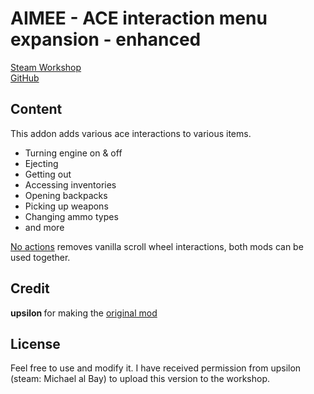 # AIMEE - ACE interaction menu expansion - enhanced

[Steam Workshop](https://steamcommunity.com/sharedfiles/filedetails/?id=2132195038)<br/>
[GitHub](https://github.com/johnb432/AIMEE)

## Content

This addon adds various ace interactions to various items.

- Turning engine on & off
- Ejecting
- Getting out
- Accessing inventories
- Opening backpacks
- Picking up weapons
- Changing ammo types
- and more

[No actions](https://steamcommunity.com/sharedfiles/filedetails/?id=2126300184) removes vanilla scroll wheel interactions, both mods can be used together.

## Credit

<b>upsilon </b> for making the [original mod](https://steamcommunity.com/sharedfiles/filedetails/?id=1376867375)<br/>

## License

Feel free to use and modify it. I have received permission from upsilon (steam: Michael al Bay) to upload this version to the workshop.
